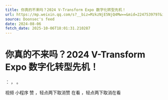 ```yaml
---
title: 你真的不来吗？2024 V-Transform Expo 数字化转型先机！
url: https://mp.weixin.qq.com/s?__biz=MzkzNjE5NjQ4Mw==&mid=2247539797&idx=2&sn=b5654e000666a5b242f693ac0ee0cfc9
source: Doonsec's feed
date: 2024-08-06
fetch_date: 2025-10-06T18:01:31.210287
---
```


# 你真的不来吗？2024 V-Transform Expo 数字化转型先机！

：
，
。

视频
小程序
赞
，轻点两下取消赞
在看
，轻点两下取消在看